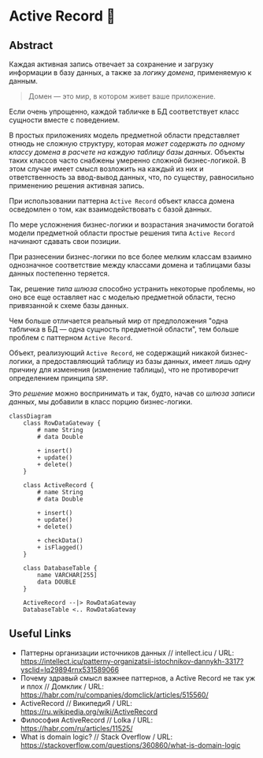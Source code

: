 # Active Record 🧩

## Abstract

Каждая активная запись отвечает за сохранение и загрузку информации в базу данных, а также за *логику домена*, применяемую к данным.

> Домен — это мир, в котором живет ваше приложение.

Если очень упрощенно, каждой табличке в БД соответствует класс сущности вместе с поведением.

В простых приложениях модель предметной области представляет отнюдь не сложную структуру, которая *может содержать по одному классу домена в расчете на каждую таблицу базы данных*. Объекты таких классов часто снабжены умеренно сложной бизнес-логикой. В этом случае имеет смысл возложить на каждый из них и ответственность за ввод-вывод данных, что, по существу, равносильно применению решения активная запись.

При использовании паттерна `Active Record` объект класса домена осведомлен о том, как взаимодействовать с базой данных.

По мере усложнения бизнес-логики и возрастания значимости богатой модели предметной области простые решения типа `Active Record` начинают сдавать свои позиции.

При разнесении бизнес-логики по все более мелким классам взаимно однозначное соответствие между классами домена и таблицами базы данных постепенно теряется.

Так, решение *типа шлюза* способно устранить некоторые проблемы, но оно все еще оставляет нас с моделью предметной области, тесно привязанной к схеме базы данных.

Чем больше отличается реальный мир от предположения "одна табличка в БД — одна сущность предметной области", тем больше проблем с паттерном `Active Record`.

Объект, реализующий `Active Record`, не содержащий никакой бизнес-логики, а предоставляющий таблицу из базы данных, имеет лишь одну причину для изменения (изменение таблицы), что не противоречит определением принципа `SRP`.

Это *решение* можно воспринимать и так, будто, начав со *шлюза записи данных*, мы добавили в класс порцию бизнес-логики.

```mermaid
classDiagram
    class RowDataGateway {
        # name String
        # data Double

        + insert()
        + update()
        + delete()
    }

    class ActiveRecord {
        # name String
        # data Double

        + insert()
        + update()
        + delete()

        + checkData()
        + isFlagged()
    }

    class DatabaseTable {
        name VARCHAR[255]
        data DOUBLE
    }

    ActiveRecord --|> RowDataGateway
    DatabaseTable <.. RowDataGateway
```

## Useful Links

- Паттерны организации источников данных // intellect.icu / URL: https://intellect.icu/patterny-organizatsii-istochnikov-dannykh-3317?ysclid=lq29894rnx531589066
- Почему здравый смысл важнее паттернов, а Active Record не так уж и плох // Домклик / URL: https://habr.com/ru/companies/domclick/articles/515560/
- ActiveRecord // ВикипедиЯ / URL: https://ru.wikipedia.org/wiki/ActiveRecord
- Философия ActiveRecord // Lolka / URL: https://habr.com/ru/articles/11525/
- What is domain logic? // Stack Overflow / URL: https://stackoverflow.com/questions/360860/what-is-domain-logic